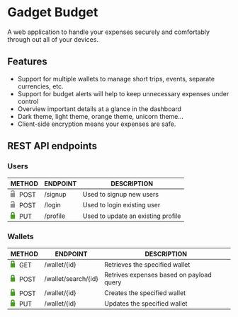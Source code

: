 # Gadget Budget

A web application to handle your expenses securely and comfortably through out all of your devices.

## Features

+ Support for multiple wallets to manage short trips, events, separate currencies, etc.
+ Support for budget alerts will help to keep unnecessary expenses under control
+ Overview important details at a glance in the dashboard
+ Dark theme, light theme, orange theme, unicorn theme...
+ Client-side encryption means your expenses are safe.

## REST API endpoints

### Users

| METHOD  | ENDPOINT  | DESCRIPTION |
|---------------------------------------|----------| ------------------------ |
| ![open padlock](assets/lock-gray.png) POST | /signup  | Used to signup new users |
| ![open padlock](assets/lock-gray.png) POST | /login   | Used to login existing user |
| ![padlock](assets/lock-green.png) PUT | /profile | Used to update an existing profile |

### Wallets

| METHOD  | ENDPOINT  | DESCRIPTION |
|----------------------------------------|--------------| --- |
| ![padlock](assets/lock-green.png) GET  | /wallet/{id} | Retrieves the specified wallet
| ![padlock](assets/lock-green.png) POST  | /wallet/search/{id} | Retrives expenses based on payload query |
| ![padlock](assets/lock-green.png) POST | /wallet/{id} | Creates the specified wallet |
| ![padlock](assets/lock-green.png) PUT  | /wallet/{id} | Updates the specified wallet |
